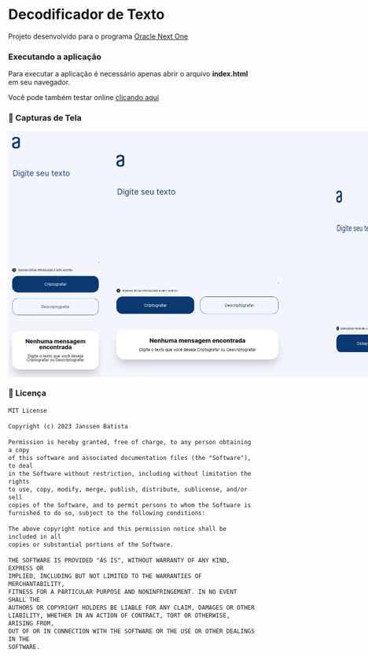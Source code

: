 # Decodificador de Texto

Projeto desenvolvido para o programa [Oracle Next One](https://www.oracle.com/br/education/oracle-next-education/)

### Executando a aplicação

Para executar a aplicação é necessário apenas abrir o arquivo **index.html** em seu navegador.

Você pode também testar online [clicando aqui](https://encriptador-de-texto-eight.vercel.app/)

### 📸 Capturas de Tela

<div style="display: flex; gap: 5">
	<img height="500" src="./screenshots/iphone.jpeg"/>
    <img height="500" src="./screenshots/ipad.jpeg"/>
    <img height="500" src="./screenshots/macbook.jpeg"/>
</div>

### 📄 Licença

```
MIT License

Copyright (c) 2023 Janssen Batista

Permission is hereby granted, free of charge, to any person obtaining a copy
of this software and associated documentation files (the "Software"), to deal
in the Software without restriction, including without limitation the rights
to use, copy, modify, merge, publish, distribute, sublicense, and/or sell
copies of the Software, and to permit persons to whom the Software is
furnished to do so, subject to the following conditions:

The above copyright notice and this permission notice shall be included in all
copies or substantial portions of the Software.

THE SOFTWARE IS PROVIDED "AS IS", WITHOUT WARRANTY OF ANY KIND, EXPRESS OR
IMPLIED, INCLUDING BUT NOT LIMITED TO THE WARRANTIES OF MERCHANTABILITY,
FITNESS FOR A PARTICULAR PURPOSE AND NONINFRINGEMENT. IN NO EVENT SHALL THE
AUTHORS OR COPYRIGHT HOLDERS BE LIABLE FOR ANY CLAIM, DAMAGES OR OTHER
LIABILITY, WHETHER IN AN ACTION OF CONTRACT, TORT OR OTHERWISE, ARISING FROM,
OUT OF OR IN CONNECTION WITH THE SOFTWARE OR THE USE OR OTHER DEALINGS IN THE
SOFTWARE.
```
